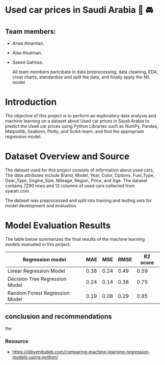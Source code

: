 # Used car prices in Saudi Arabia :car: :oncoming_automobile:
## Team members:
- Arwa Alnamlan. 
- Alaa Alsalman.  
- Saeed Qahhas.
  
  All team members partcibate in data preprocessing, data cleaning, EDA, creat charts, standardize and split the data, and finally apply the ML model

# Introduction

The objective of this project is to perform an exploratory data analysis and machine learning on a dataset about Used car prices in Saudi Arabia to predict the Used car prices using Python Libraries such as NumPy, Pandas, Matplotlib, Seaborn, Plotly, and Scikit-learn. and find the appropriate regression model.


# Dataset Overview and Source

The dataset used for this project consists of information about used cars, The data attributes include Brand, Model, Year, Color, Options, Fuel_Type, Gear_Type, Engine_Size, Mileage, Region, Price, and Age. The dataset contains 7290 rows and 12 columns of used cars collected from syarah.com. 

The dataset was preprocessed and split into training and testing sets for model development and evaluation.

# Model Evaluation Results

The table below summarizes the final results of the machine learning models evaluated in this project:


| Regression model  | MAE | MSE | RMSE | R2 score |
| ----------- | ----------- | ----------- | ----------- | ----------- |
|Linear Regression Model| 0.38 | 0.24 | 0.49 | 0.59 |
|Decision Tree Regression Model | 0.24|0.14|0.38|  0.75|
|Random Forest Regression Model | 0.19|0.08|0.29|  0.85 |



## conclusion and recommendations 
the


### Resource 
- https://dibyendudeb.com/comparing-machine-learning-regression-models-using-python/


